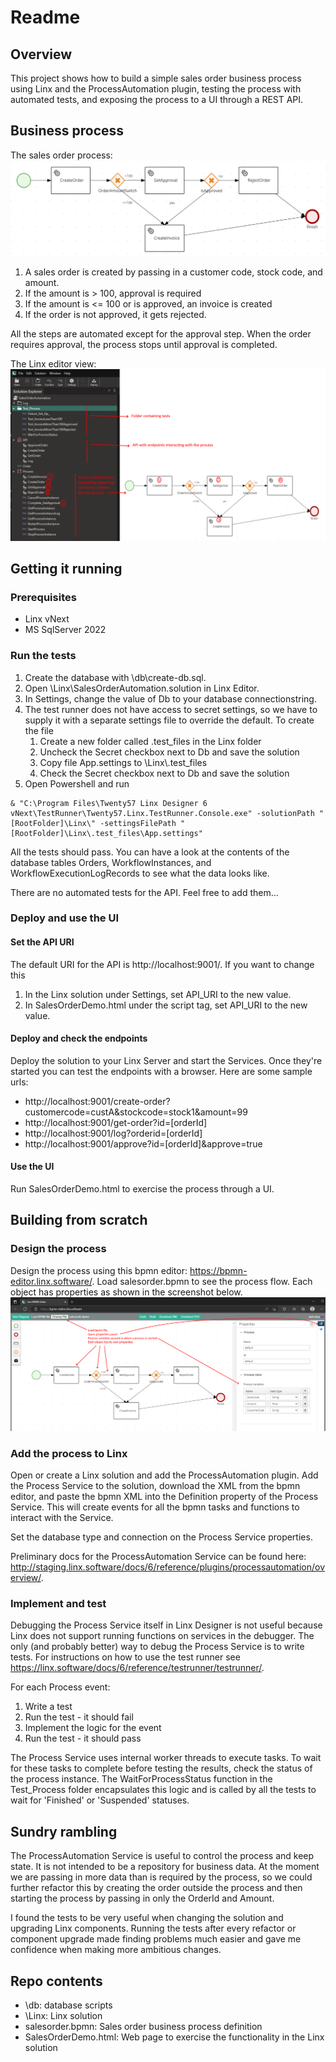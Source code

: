 # Readme

## Overview
This project shows how to build a simple sales order business process using Linx and the ProcessAutomation plugin, testing the process with automated tests, and exposing the process to a UI through a REST API.

## Business process
The sales order process:
![alt text](salesorder.png)

1. A sales order is created by passing in a customer code, stock code, and amount. 
1. If the amount is > 100, approval is required
1. If the amount is <= 100 or is approved, an invoice is created
1. If the order is not approved, it gets rejected.

All the steps are automated except for the approval step. When the order requires approval, the process stops until approval is completed.

The Linx editor view:
![alt text](linx.png)

## Getting it running

### Prerequisites
- Linx vNext
- MS SqlServer 2022

### Run the tests
1. Create the database with \db\create-db.sql.
1. Open \Linx\SalesOrderAutomation.solution in Linx Editor.
1. In Settings, change the value of Db to your database connectionstring.
1. The test runner does not have access to secret settings, so we have to supply it with a separate settings file to override the default. To create the file
    1. Create a new folder called .test_files in the Linx folder
    1. Uncheck the Secret checkbox next to Db and save the solution
    1. Copy file App.settings to \Linx\\.test_files
    1. Check the Secret checkbox next to Db and save the solution
1. Open Powershell and run 
```
& "C:\Program Files\Twenty57 Linx Designer 6 vNext\TestRunner\Twenty57.Linx.TestRunner.Console.exe" -solutionPath "[RootFolder]\Linx\" -settingsFilePath "[RootFolder]\Linx\.test_files\App.settings"
```

All the tests should pass. You can have a look at the contents of the database tables Orders, WorkflowInstances, and WorkflowExecutionLogRecords to see what the data looks like.

There are no automated tests for the API. Feel free to add them...

### Deploy and use the UI

#### Set the API URI ####

The default URI for the API is http://localhost:9001/. If you want to change this
1. In the Linx solution under Settings, set API_URI to the new value.
1. In SalesOrderDemo.html under the script tag, set API_URI to the new value.

#### Deploy and check the endpoints ####

Deploy the solution to your Linx Server and start the Services. Once they're started you can test the endpoints with a browser. Here are some sample urls:
- http://localhost:9001/create-order?customercode=custA&stockcode=stock1&amount=99
- http://localhost:9001/get-order?id=[orderId]
- http://localhost:9001/log?orderid=[orderId]
- http://localhost:9001/approve?id=[orderId]&approve=true

#### Use the UI ####

Run SalesOrderDemo.html to exercise the process through a UI.

## Building from scratch

### Design the process

Design the process using this bpmn editor: https://bpmn-editor.linx.software/. Load salesorder.bpmn to see the process flow. Each object has properties as shown in the screenshot below.
![alt text](bpmn-editor.png)

### Add the process to Linx

Open or create a Linx solution and add the ProcessAutomation plugin. Add the Process Service to the solution, download the XML from the bpmn editor, and paste the bpmn XML into the Definition property of the Process Service. This will create events for all the bpmn tasks and functions to interact with the Service.

Set the database type and connection on the Process Service properties.

Preliminary docs for the ProcessAutomation Service can be found here: http://staging.linx.software/docs/6/reference/plugins/processautomation/overview/.

### Implement and test

Debugging the Process Service itself in Linx Designer is not useful because Linx does not support running functions on services in the debugger. The only (and probably better) way to debug the Process Service is to write tests. For instructions on how to use the test runner see https://linx.software/docs/6/reference/testrunner/testrunner/.

For each Process event:
1. Write a test
2. Run the test - it should fail
3. Implement the logic for the event
4. Run the test - it should pass

The Process Service uses internal worker threads to execute tasks. To wait for these tasks to complete before testing the results, check the status of the process instance. The WaitForProcessStatus function in the Test_Process folder encapsulates this logic and is called by all the tests to wait for 'Finished' or 'Suspended' statuses.

## Sundry rambling

The ProcessAutomation Service is useful to control the process and keep state. It is not intended to be a repository for business data. At the moment we are passing in more data than is required by the process, so we could further refactor this by creating the order outside the process and then starting the process by passing in only the OrderId and Amount.

I found the tests to be very useful when changing the solution and upgrading Linx components. Running the tests after every refactor or component upgrade made finding problems much easier and gave me confidence when making more ambitious changes.

## Repo contents

- \db: database scripts
- \Linx: Linx solution
- salesorder.bpmn: Sales order business process definition
- SalesOrderDemo.html: Web page to exercise the functionality in the Linx solution